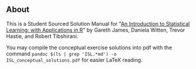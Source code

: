 About
---

This is a Student Sourced Solution Manual for "[An Introduction to Statistical Learning: with Applications in R](http://www.amazon.com/Introduction-Statistical-Learning-Applications-Statistics/dp/1461471370)" by Gareth James, Daniela Witten, Trevor Hastie, and Robert Tibshirani.

You may compile the conceptual exercise solutions into pdf with the command `pandoc $(ls | grep 'ISL.*md') -o ISL_conceptual_solutions.pdf` for easier LaTeX reading.